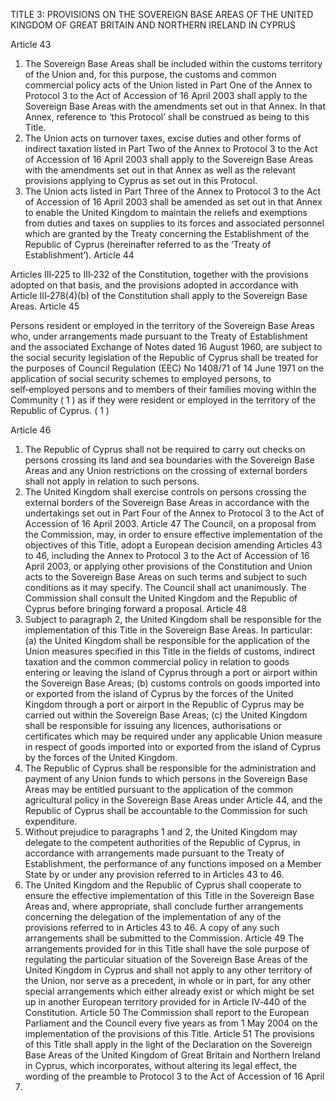 TITLE 3: PROVISIONS ON THE SOVEREIGN BASE AREAS OF THE UNITED KINGDOM OF GREAT BRITAIN AND NORTHERN IRELAND IN CYPRUS

Article 43

1. The Sovereign Base Areas shall be included within the customs territory of the Union and, for this purpose, the customs and common commercial policy acts of the Union listed in Part One of the
Annex to Protocol 3 to the Act of Accession of 16 April 2003 shall apply to the Sovereign Base Areas
with the amendments set out in that Annex. In that Annex, reference to ‘this Protocol’ shall be
construed as being to this Title.
2. The Union acts on turnover taxes, excise duties and other forms of indirect taxation listed in Part
Two of the Annex to Protocol 3 to the Act of Accession of 16 April 2003 shall apply to the Sovereign
Base Areas with the amendments set out in that Annex as well as the relevant provisions applying to
Cyprus as set out in this Protocol.
3. The Union acts listed in Part Three of the Annex to Protocol 3 to the Act of Accession of
16 April 2003 shall be amended as set out in that Annex to enable the United Kingdom to maintain
the reliefs and exemptions from duties and taxes on supplies to its forces and associated personnel
which are granted by the Treaty concerning the Establishment of the Republic of Cyprus (hereinafter
referred to as the ‘Treaty of Establishment’).
Article 44

Articles III‑225 to III‑232 of the Constitution, together with the provisions adopted on that basis,
and the provisions adopted in accordance with Article III‑278(4)(b) of the Constitution shall apply to
the Sovereign Base Areas.
Article 45

Persons resident or employed in the territory of the Sovereign Base Areas who, under arrangements
made pursuant to the Treaty of Establishment and the associated Exchange of Notes dated 16 August
1960, are subject to the social security legislation of the Republic of Cyprus shall be treated for the
purposes of Council Regulation (EEC) No 1408/71 of 14 June 1971 on the application of social
security schemes to employed persons, to self‑employed persons and to members of their families
moving within the Community ( 1 ) as if they were resident or employed in the territory of the
Republic of Cyprus.
( 1 )

Article 46

1. The Republic of Cyprus shall not be required to carry out checks on persons crossing its land and
sea boundaries with the Sovereign Base Areas and any Union restrictions on the crossing of external
borders shall not apply in relation to such persons.
2. The United Kingdom shall exercise controls on persons crossing the external borders of the
Sovereign Base Areas in accordance with the undertakings set out in Part Four of the Annex to
Protocol 3 to the Act of Accession of 16 April 2003.
Article 47
The Council, on a proposal from the Commission, may, in order to ensure effective implementation
of the objectives of this Title, adopt a European decision amending Articles 43 to 46, including the
Annex to Protocol 3 to the Act of Accession of 16 April 2003, or applying other provisions of the
Constitution and Union acts to the Sovereign Base Areas on such terms and subject to such
conditions as it may specify. The Council shall act unanimously. The Commission shall consult the
United Kingdom and the Republic of Cyprus before bringing forward a proposal.
Article 48
1. Subject to paragraph 2, the United Kingdom shall be responsible for the implementation of this
Title in the Sovereign Base Areas. In particular:
(a) the United Kingdom shall be responsible for the application of the Union measures specified in
this Title in the fields of customs, indirect taxation and the common commercial policy in
relation to goods entering or leaving the island of Cyprus through a port or airport within the
Sovereign Base Areas;
(b) customs controls on goods imported into or exported from the island of Cyprus by the forces of
the United Kingdom through a port or airport in the Republic of Cyprus may be carried out
within the Sovereign Base Areas;
(c) the United Kingdom shall be responsible for issuing any licences, authorisations or certificates
which may be required under any applicable Union measure in respect of goods imported into or
exported from the island of Cyprus by the forces of the United Kingdom.
2. The Republic of Cyprus shall be responsible for the administration and payment of any Union
funds to which persons in the Sovereign Base Areas may be entitled pursuant to the application of the
common agricultural policy in the Sovereign Base Areas under Article 44, and the Republic of
Cyprus shall be accountable to the Commission for such expenditure.
3. Without prejudice to paragraphs 1 and 2, the United Kingdom may delegate to the competent
authorities of the Republic of Cyprus, in accordance with arrangements made pursuant to the Treaty
of Establishment, the performance of any functions imposed on a Member State by or under any
provision referred to in Articles 43 to 46.
4. The United Kingdom and the Republic of Cyprus shall cooperate to ensure the effective
implementation of this Title in the Sovereign Base Areas and, where appropriate, shall conclude
further arrangements concerning the delegation of the implementation of any of the provisions
referred to in Articles 43 to 46. A copy of any such arrangements shall be submitted to the
Commission.
Article 49
The arrangements provided for in this Title shall have the sole purpose of regulating the particular
situation of the Sovereign Base Areas of the United Kingdom in Cyprus and shall not apply to any
other territory of the Union, nor serve as a precedent, in whole or in part, for any other special
arrangements which either already exist or which might be set up in another European territory
provided for in Article IV‑440 of the Constitution.
Article 50
The Commission shall report to the European Parliament and the Council every five years as from
1 May 2004 on the implementation of the provisions of this Title.
Article 51
The provisions of this Title shall apply in the light of the Declaration on the Sovereign Base Areas of
the United Kingdom of Great Britain and Northern Ireland in Cyprus, which incorporates, without
altering its legal effect, the wording of the preamble to Protocol 3 to the Act of Accession of 16 April
2003.

